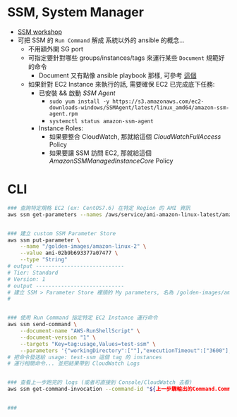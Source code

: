 
# SSM, System Manager

- [SSM workshop](https://catalog.us-east-1.prod.workshops.aws/workshops/a8e9c6a6-0ba9-48a7-a90d-378a440ab8ba/en-US/300-ssm)
- 可把 SSM 的 `Run Command` 解成 系統以外的 ansible 的概念...
    - 不用額外開 SG port
    - 可指定要針對哪些 groups/instances/tags 來運行某些 `Document` 規範好的命令
        - Document 又有點像 ansible playbook 那樣, 可參考 [這個](https://docs.aws.amazon.com/systems-manager/latest/userguide/document-schemas-features.html)
    - 如果針對 EC2 Instance 來執行的話, 需要確保 EC2 已完成底下任務:
        - 已安裝 && 啟動 *SSM Agent*
            - `sudo yum install -y https://s3.amazonaws.com/ec2-downloads-windows/SSMAgent/latest/linux_amd64/amazon-ssm-agent.rpm`
            - `systemctl status amazon-ssm-agent`
        - Instance Roles:
            - 如果要整合 CloudWatch, 那就給這個 *CloudWatchFullAccess* Policy
            - 如果要讓 SSM 訪問 EC2, 那就給這個 *AmazonSSMManagedInstanceCore* Policy


# CLI

```bash
### 查詢特定規格 EC2 (ex: CentOS7.6) 在特定 Region 的 AMI 資訊
aws ssm get-parameters --names /aws/service/ami-amazon-linux-latest/amzn2-ami-hvm-x86_64-gp2


### 建立 custom SSM Parameter Store 
aws ssm put-parameter \
    --name "/golden-images/amazon-linux-2" \
    --value ami-02b9b693377a07477 \
    --type "String"
# output ----------------------------
# Tier: Standard
# Version: 1
# output ----------------------------
# 建立 SSM > Parameter Store 裡頭的 My parameters, 名為 /golden-images/amazon-linux-2
# 


### 使用 Run Command 指定特定 EC2 Instance 運行命令
aws ssm send-command \
    --document-name "AWS-RunShellScript" \
    --document-version "1" \
    --targets "Key=tag:usage,Values=test-ssm" \
    --parameters '{"workingDirectory":[""],"executionTimeout":["3600"],"commands":["echo I am $(whoami) && ps -aux | grep -i agent"]}' --timeout-seconds 600 --max-concurrency "50" --max-errors "0" --cloud-watch-output-config '{"CloudWatchOutputEnabled":true,"CloudWatchLogGroupName":"/ssm/runcommand"}'
# 把命令發送給 usage: test-ssm 這個 tag 的 instances
# 運行相關命令... 並把結果帶到 CloudWatch Logs


### 查看上一步跑完的 logs (或者可直接到 Console/CloudWatch 去看)
aws ssm get-command-invocation --command-id "${上一步驟輸出的Command.CommandId}" --instance-id "${Ec2InstanceId}" 


### 
```
